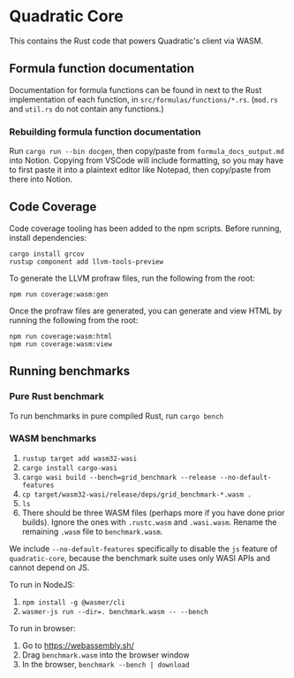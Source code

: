 # Quadratic Core

This contains the Rust code that powers Quadratic's client via WASM.

## Formula function documentation

Documentation for formula functions can be found in next to the Rust implementation of each function, in `src/formulas/functions/*.rs`. (`mod.rs` and `util.rs` do not contain any functions.)

### Rebuilding formula function documentation

Run `cargo run --bin docgen`, then copy/paste from `formula_docs_output.md` into Notion. Copying from VSCode will include formatting, so you may have to first paste it into a plaintext editor like Notepad, then copy/paste from there into Notion.

## Code Coverage

Code coverage tooling has been added to the npm scripts.  Before running, install dependencies:

```shell
cargo install grcov
rustup component add llvm-tools-preview
```

To generate the LLVM profraw files, run the following from the root:

```shell
npm run coverage:wasm:gen
```

Once the profraw files are generated, you can generate and view HTML by running the following from the root:

```shell
npm run coverage:wasm:html
npm run coverage:wasm:view
```

## Running benchmarks

### Pure Rust benchmark

To run benchmarks in pure compiled Rust, run `cargo bench`

### WASM benchmarks

1. `rustup target add wasm32-wasi`
2. `cargo install cargo-wasi`
3. `cargo wasi build --bench=grid_benchmark --release --no-default-features`
4. ``cp target/wasm32-wasi/release/deps/grid_benchmark-*.wasm .``
5. `ls`
6. There should be three WASM files (perhaps more if you have done prior builds). Ignore the ones with `.rustc.wasm` and `.wasi.wasm`. Rename the remaining `.wasm` file to `benchmark.wasm`.

We include `--no-default-features` specifically to disable the `js` feature of `quadratic-core`, because the benchmark suite uses only WASI APIs and cannot depend on JS.

To run in NodeJS:

1. `npm install -g @wasmer/cli`
2. `wasmer-js run --dir=. benchmark.wasm -- --bench`

To run in browser:

1. Go to <https://webassembly.sh/>
2. Drag `benchmark.wasm` into the browser window
3. In the browser, `benchmark --bench | download`
